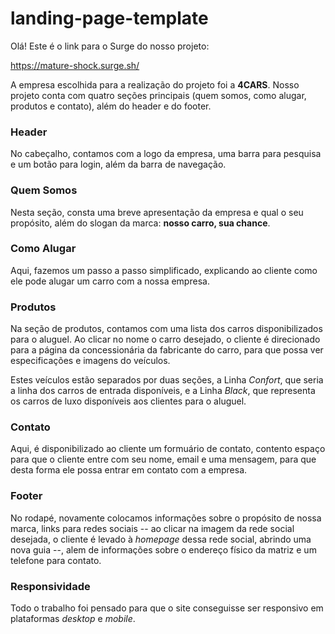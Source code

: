 # landing-page-template

Olá! Este é o link para o Surge do nosso projeto:

https://mature-shock.surge.sh/

A empresa escolhida para a realização do projeto foi a **4CARS**. Nosso projeto conta com quatro seções principais (quem somos, como alugar, produtos e contato), além do header e do footer. 

<h3> Header </h3>

No cabeçalho, contamos com a logo da empresa, uma barra para pesquisa e um botão para login, além da barra de navegação.

<h3> Quem Somos </h3>

Nesta seção, consta uma breve apresentação da empresa e qual o seu propósito, além do slogan da marca: **nosso carro, sua chance**.

<h3> Como Alugar </h3>

Aqui, fazemos um passo a passo simplificado, explicando ao cliente como ele pode alugar um carro com a nossa empresa.

<h3> Produtos </h3>

Na seção de produtos, contamos com uma lista dos carros disponibilizados para o aluguel. Ao clicar no nome o carro desejado, o cliente é direcionado para a página da concessionária da fabricante do carro, para que possa ver especificações e imagens do veículos. 

Estes veículos estão separados por duas seções, a Linha *Confort*, que seria a linha dos carros de entrada disponíveis, e a Linha *Black*, que representa os carros de luxo disponíveis aos clientes para o aluguel.

<h3> Contato </h3>

Aqui, é disponibilizado ao cliente um formuário de contato, contento espaço para que o cliente entre com seu nome, email e uma mensagem, para que desta forma ele possa entrar em contato com a empresa.

<h3> Footer </h3>

No rodapé, novamente colocamos informações sobre o propósito de nossa marca, links para redes sociais -- ao clicar na imagem da rede social desejada, o cliente é levado à *homepage* dessa rede social, abrindo uma nova guia --, alem de informações sobre o endereço físico da matriz e um telefone para contato. 

<h3> Responsividade </h3>

Todo o trabalho foi pensado para que o site conseguisse ser responsivo em plataformas *desktop* e *mobile*.
